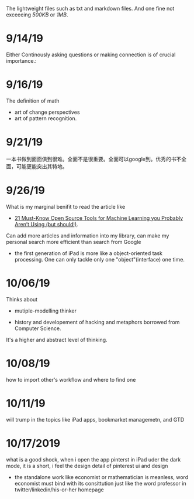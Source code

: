 The lightweight files such as txt and markdown files. And one fine not exceeeing *500KB* or *1MB*.

# 9/14/19

Either Continously asking questions or making connection is of crucial importance.:


# 9/16/19

The definition of math 

- art of change perspectives 
- art of pattern recognition.


# 9/21/19

一本书做到面面俱到很难。全面不是很重要。全面可以google到。优秀的书不全面，可能更能突出其特地。



# 9/26/19

What is my marginal benifit to read the article like

 - [21 Must-Know Open Source Tools for Machine Learning you Probably Aren’t Using (but should!)](https://medium.com/analytics-vidhya/21-must-know-open-source-tools-for-machine-learning-you-probably-arent-using-but-should-f605b94d9b06).

Can add more articles and information into my library, can make my personal search more efficient than search from Google


- the first generation of iPad is more like a object-oriented task processing. One can only tackle only one "object"(interface) one time.


# 10/06/19

Thinks about 

- mutiple-modelling thinker

- history and developement of hacking and metaphors borrowed from Computer Science.


It's a higher and abstract level of thinking.



# 10/08/19

how to import other's workflow and where to find one 




# 10/11/19

 will trump in the topics like iPad apps, bookmarket managemetn, and GTD



# 10/17/2019

what is a good shock, when i open the app pinterst in iPad uder the dark mode, it is a short, i feel the design detail of pinterest ui and design


- the standalone work like economist or mathematician is meanless, word economist must bind with its consittution just like the word professor in twitter/linkedin/his-or-her homepage
